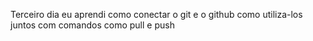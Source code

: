 Terceiro dia eu aprendi como conectar o git e o github
como utiliza-los juntos com comandos como pull e push